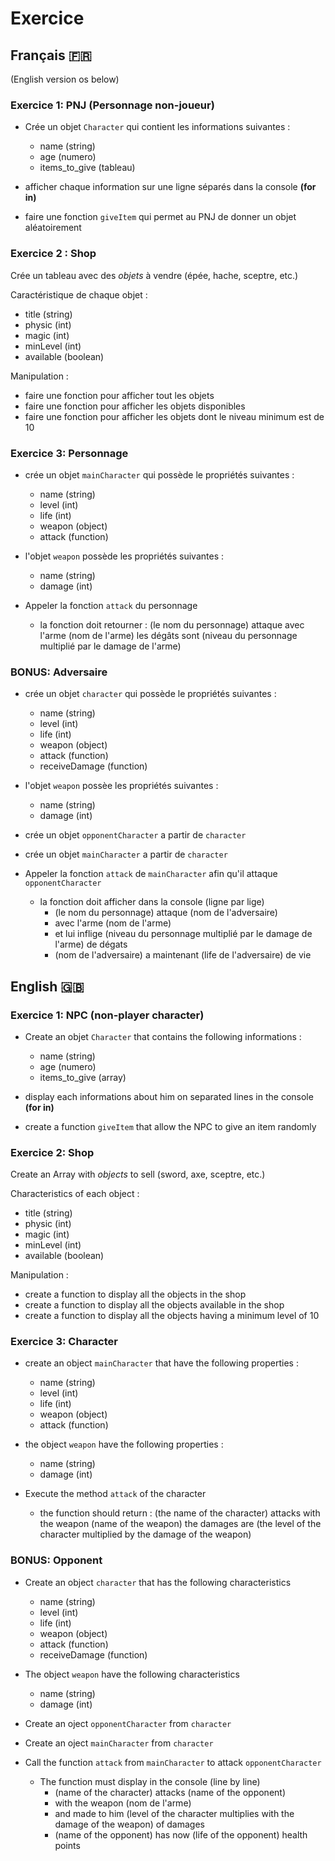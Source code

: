 # Exercice

## Français :fr:
(English version os below)

### Exercice 1: PNJ (Personnage non-joueur)

* Crée un objet `Character` qui contient les informations suivantes :

  - name (string)
  - age (numero)
  - items_to_give (tableau)


- afficher chaque information sur une ligne séparés dans la console __(for in)__

- faire une fonction `giveItem` qui permet au PNJ de donner un objet aléatoirement

### Exercice 2 : Shop

Crée un tableau avec des *objets* à vendre (épée, hache, sceptre, etc.)

Caractéristique de chaque objet :

- title (string)
- physic (int)
- magic (int)
- minLevel (int)
- available (boolean)

Manipulation :

- faire une fonction pour afficher tout les objets
- faire une fonction pour afficher les objets disponibles
- faire une fonction pour afficher les objets dont le niveau minimum est de 10

### Exercice 3: Personnage

* crée un objet `mainCharacter` qui possède le propriétés suivantes :

  - name (string)
  - level (int)
  - life (int)
  - weapon (object)
  - attack (function)
	

* l'objet `weapon` possède les propriétés suivantes :

	- name (string)
	- damage (int)

	
* Appeler la fonction `attack` du personnage

	- la fonction doit retourner :
		(le nom du personnage) attaque avec l'arme (nom de l'arme) les dégâts sont (niveau du personnage multiplié par le damage de l'arme)

### BONUS: Adversaire

* crée un objet `character` qui possède le propriétés suivantes :

	- name (string)
	- level (int)
	- life (int)
	- weapon (object)
	- attack (function)
	- receiveDamage (function)


* l'objet `weapon` possèe les propriétés suivantes :

	- name (string)
	- damage (int)


* crée un objet `opponentCharacter` a partir de `character`

* crée un objet `mainCharacter` a partir de `character`

* Appeler la fonction `attack` de `mainCharacter` afin qu'il attaque `opponentCharacter`
	- la fonction doit afficher dans la console (ligne par lige)
		+ (le nom du personnage) attaque (nom de l'adversaire)
		+ avec l'arme (nom de l'arme)
		+ et lui inflige (niveau du personnage multiplié par le damage de l'arme) de dégats
		+ (nom de l'adversaire) a maintenant (life de l'adversaire) de vie


## English :uk:

### Exercice 1: NPC (non-player character)

* Create an objet `Character` that contains the following informations :

	- name (string)
	- age (numero)
	- items_to_give (array)
	

- display each informations about him on separated lines in the console __(for in)__

- create a function `giveItem` that allow the NPC to give an item randomly

### Exercice 2: Shop

Create an Array with *objects* to sell (sword, axe, sceptre, etc.)

Characteristics of each object :

- title (string)
- physic (int)
- magic (int)
- minLevel (int)
- available (boolean)

Manipulation :

- create a function to display all the objects in the shop
- create a function to display all the objects available in the shop
- create a function to display all the objects having a minimum level of 10

### Exercice 3: Character

* create an object `mainCharacter` that have the following properties :

	- name (string)
	- level (int)
	- life (int)
	- weapon (object)
	- attack (function)


* the object `weapon` have the following properties :

	- name (string)
	- damage (int)


* Execute the method `attack` of the character
  - the function should return :
    (the name of the character) attacks with the weapon (name of the weapon) the damages are (the level of the character multiplied by the damage of the weapon)


### BONUS: Opponent

* Create an object `character` that has the following characteristics

	- name (string)
	- level (int)
	- life (int)
	- weapon (object)
	- attack (function)
	- receiveDamage (function)


* The object `weapon` have the following characteristics

	- name (string)
	- damage (int)


* Create an oject `opponentCharacter` from `character`

* Create an oject `mainCharacter` from `character`

* Call the function `attack` from `mainCharacter` to attack `opponentCharacter`
	- The function must display in the console (line by line)
		+ (name of the character) attacks (name of the opponent)
		+ with the weapon (nom de l'arme)
		+ and made to him (level of the character multiplies with the damage of the weapon) of damages
		+ (name of the opponent) has now (life of the opponent) health points
